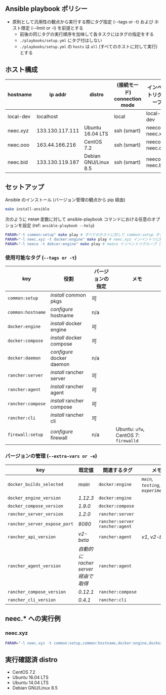 ## Ansible playbook ポリシー
- 原則として汎用性の観点から実行する際にタグ指定 (--tags or -t) および ホスト限定 (--limit or -l) を前提とする
    * 前後の同じタグの実行順序を加味して各タスクにはタグの指定をする
    * `./playbooks/setup.yml` にタグ付はしない
    * `./playbooks/setup.yml` の `hosts` は `all` (すべてのホストに対して実行) とする

## ホスト構成
| hostname | ip addr | distro | (接続モード) connection mode | インベントリグループ |
| --- | --- | --- | --- | --- |
| local-dev | localhost | | local | local-dev |
| neec.xyz | 133.130.117.111 | Ubuntu 16.04 LTS | ssh (smart) | neeco, neec.xyz |
| neec.ooo | 163.44.166.216 | CentOS 7.2 | ssh (smart) | neeco, neec.ooo |
| neec.bid | 133.130.119.187 | Debian GNU/Linux 8.5 | ssh (smart) | neeco, neec.bid |

## セットアップ
Ansible のインストール (バージョン管理の観点から pip 経由)
```sh
make install-ansible
```

次のように `PARAM` 変数に対して ansible-playbook コマンドにおける任意のオプションを設定 (ref: `ansible-playbook --help`)
```sh
PARAM="-t common:setup" make play # すべてのホストに対して common:setup タグの付いたタスクを実行
PARAM="-l neec.xyz -t docker:engine" make play # neec.xyz インベントリに限定 (limit) して docker:engine タグの付いたタスクを実行
PARAM="-l neeco -t dokcer:engine" make play # neeco インベントリグループ (neec.xyz, neec.ooo) に限定して docker:engine タグの付いたタスクを実行
```

### 使用可能なタグ (`--tags or -t`)
| key | 役割 | バージョンの指定 | メモ |
| --- | --- | --- | --- |
| `common:setup` | *install* common pkgs | 可 | |
| `common:hostname` | *configure* hostname | n/a | |
| `docker:engine` | *install* docker engine | 可 | |
| `docker:compose` | *install* docker compose | 可 | |
| `docker:daemon` | *configure* docker daemon | n/a | |
| `rancher:server` | *install* rancher server | 可 | |
| `rancher:agent` | *install* rancher agent | 可 | |
| `rancher:compose` | *install* rancher compose | 可 | |
| `rancher:cli` | *install* rancher cli | 可 | |
| `firewall:setup` | *configure* firewall | n/a | Ubuntu: `ufw`, CentOS 7: `firewalld` |

### バージョンの管理 (`--extra-vars or -e`)
| key | 既定値 | 関連するタグ | メモ |
| --- | --- | --- | --- |
| `docker_builds_selected` | *main* | `docker:engine` | *`main`, `testing`, `experimental`* |
| `docker_engine_version` | *1.12.3* | `docker:engine` | |
| `docker_compose_version` | *1.9.0* | `docker:compose` | |
| `rancher_server_version` | *1.2.0* | `rancher:server` | |
| `rancher_server_expose_port` | *8080* | `rancher:server` `rancher:agent` | |
| `rancher_api_version` | *v2-beta* | `rancher:agent` | *v1*, *v2-beta* |
| `rancher_agent_version` | *自動的に racher server 経由で取得* | `rancher:agent` | |
| `rancher_compose_version` | *0.12.1* | `rancher:compose` | |
| `rancher_cli_version` | *0.4.1* | `rancher:cli` | |

## neec.* への実行例
### neec.xyz
~~~sh
PARAM="-l neec.xyz -t common:setup,common:hostname,docker:engine,docker:compose --private-key=/please/fullpath/secret.key" sudo -E make play
~~~

## 実行確認済 distro
- CentOS 7.2
- Ubuntu 16.04 LTS
- Ubuntu 14.04 LTS
- Debian GNU/Linux 8.5